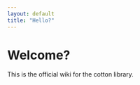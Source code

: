```yaml
---
layout: default
title: "Hello?"
---
```


# Welcome?

This is the official wiki for the cotton library.
